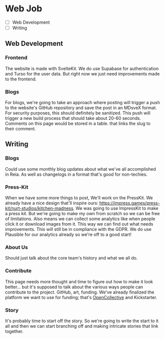 # Web Job

- [ ] Web Development
- [ ] Writing

## Web Development

### Frontend

The website is made with SvelteKit. We do use Supabase for authentication and Turso for the user data. But right now we just need improvements made to the frontend.

### Blogs

For blogs, we're going to take an approach where posting will trigger a push to the website's GitHub repository and save the post in an MDsveX format. For security purposes, this should definitely be sanitized. This push will trigger a new build process that should take about 20-60 seconds. Comments on this page would be stored in a table. that links the slug to their comment.

## Writing

### Blogs
Could use some monthly blog updates about what we've all accomplished in Reia. As well as changelogs in a format that's good for non-techies.

### Press-Kit
When we have some more things to post, We'll work on the PressKit. We already have a nice design that'll inspire ours: <https://impress.games/press-kit/nurt-studios/kitchen-madness>. We was going to use ImpressKit to make a press kit. But we're going to make my own from scratch so we can be free of limitations. Also means we can collect some analytics like when people click it or download images from it. This way we can find out what needs improvements. This will still be in compliance with the GDPR. We do use Plausible for our analytics already so we're off to a good start!

### About Us
Should just talk about the core team's history and what we all do.

### Contribute
This page needs more thought and time to figure out how to make it look better... but it's supposed to talk about the various ways people can contribute to the project. GitHub, art, funding. We've already finalized the platform we want to use for funding; that's [OpenCollective](https://opencollective.com/reia) and Kickstarter.

### Story
It's probably time to start off the story. So we're going to write the start to it all and then we can start branching off and making intricate stories that link together.
